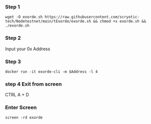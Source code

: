 ### Step 1
```
wget -O exorde.sh https://raw.githubusercontent.com/scryotic-tech/Nodetestnet/main/tExorde/exorde.sh && chmod +x exorde.sh && ./exorde.sh
```
### Step 2
Input your 0x Address

### Step 3
```
docker run -it exorde-cli -m $Address -l 4
```

### step 4 Exit from screen
CTRL A + D


### Enter Screen
```
screen -rd exorde
```
